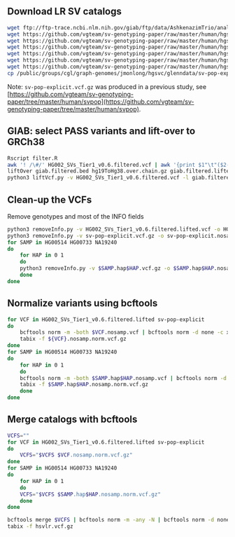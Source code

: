 ## Download LR SV catalogs

```sh
wget ftp://ftp-trace.ncbi.nlm.nih.gov/giab/ftp/data/AshkenazimTrio/analysis/NIST_SVs_Integration_v0.6/HG002_SVs_Tier1_v0.6.vcf.gz
wget https://github.com/vgteam/sv-genotyping-paper/raw/master/human/hgsvc/HG00514.hap0.vcf.gz
wget https://github.com/vgteam/sv-genotyping-paper/raw/master/human/hgsvc/HG00514.hap1.vcf.gz
wget https://github.com/vgteam/sv-genotyping-paper/raw/master/human/hgsvc/HG00733.hap0.vcf.gz
wget https://github.com/vgteam/sv-genotyping-paper/raw/master/human/hgsvc/HG00733.hap1.vcf.gz
wget https://github.com/vgteam/sv-genotyping-paper/raw/master/human/hgsvc/NA19240.hap0.vcf.gz
wget https://github.com/vgteam/sv-genotyping-paper/raw/master/human/hgsvc/NA19240.hap1.vcf.gz
cp /public/groups/cgl/graph-genomes/jmonlong/hgsvc/glenndata/sv-pop-explicit.vcf.gz .
```

Note: `sv-pop-explicit.vcf.gz` was produced in a previous study, see [https://github.com/vgteam/sv-genotyping-paper/tree/master/human/svpop](https://github.com/vgteam/sv-genotyping-paper/tree/master/human/svpop).

## GIAB: select PASS variants and lift-over to GRCh38

```sh
Rscript filter.R
awk '! /\#/' HG002_SVs_Tier1_v0.6.filtered.vcf | awk '{print $1"\t"($2-1)"\t"($2+length($4)-1)"\t"$3}' > giab.filtered.bed
liftOver giab.filtered.bed hg19ToHg38.over.chain.gz giab.filtered.lifted.bed giab.filtered.unlifted.bed
python3 liftVcf.py -v HG002_SVs_Tier1_v0.6.filtered.vcf -l giab.filtered.lifted.bed -o HG002_SVs_Tier1_v0.6.filtered.lifted.vcf -r hg38.fa
```

## Clean-up the VCFs

Remove genotypes and most of the INFO fields

```sh
python3 removeInfo.py -v HG002_SVs_Tier1_v0.6.filtered.lifted.vcf -o HG002_SVs_Tier1_v0.6.filtered.lifted.nosamp.vcf -p giab_
python3 removeInfo.py -v sv-pop-explicit.vcf.gz -o sv-pop-explicit.nosamp.vcf -p svpop_
for SAMP in HG00514 HG00733 NA19240
do
    for HAP in 0 1
    do
	python3 removeInfo.py -v $SAMP.hap$HAP.vcf.gz -o $SAMP.hap$HAP.nosamp.vcf -p hgsvc${SAMP}h${HAP}_
    done
done
```

## Normalize variants using bcftools

```sh
for VCF in HG002_SVs_Tier1_v0.6.filtered.lifted sv-pop-explicit
do
    bcftools norm -m -both $VCF.nosamp.vcf | bcftools norm -d none -c x --fasta-ref hg38.fa | bcftools sort | bgzip > $VCF.nosamp.norm.vcf.gz
    tabix -f ${VCF}.nosamp.norm.vcf.gz
done
for SAMP in HG00514 HG00733 NA19240
do
    for HAP in 0 1
    do
	bcftools norm -m -both $SAMP.hap$HAP.nosamp.vcf | bcftools norm -d none -c x --fasta-ref hg38.fa | bcftools sort | bgzip > $SAMP.hap$HAP.nosamp.norm.vcf.gz
	tabix -f $SAMP.hap$HAP.nosamp.norm.vcf.gz
    done
done
```

## Merge catalogs with bcftools

```sh
VCFS=""
for VCF in HG002_SVs_Tier1_v0.6.filtered.lifted sv-pop-explicit
do
    VCFS="$VCFS $VCF.nosamp.norm.vcf.gz"
done
for SAMP in HG00514 HG00733 NA19240
do
    for HAP in 0 1
    do
	VCFS="$VCFS $SAMP.hap$HAP.nosamp.norm.vcf.gz"
    done
done

bcftools merge $VCFS | bcftools norm -m -any -N | bcftools norm -d none --fasta-ref hg38.fa | bcftools sort | bgzip > hsvlr.vcf.gz
tabix -f hsvlr.vcf.gz
```
